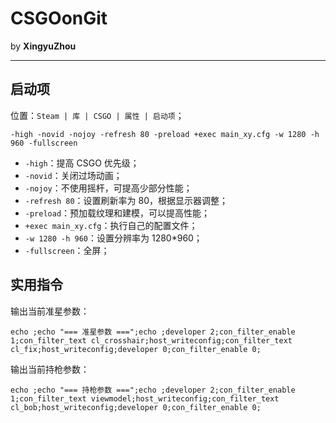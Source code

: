 # CSGOonGit

by **XingyuZhou**

---

## 启动项

位置：`Steam | 库 | CSGO | 属性 | 启动项`；

```text
-high -novid -nojoy -refresh 80 -preload +exec main_xy.cfg -w 1280 -h 960 -fullscreen
```

- `-high`：提高 CSGO 优先级；
- `-novid`：关闭过场动画；
- `-nojoy`：不使用摇杆，可提高少部分性能；
- `-refresh 80`：设置刷新率为 80，根据显示器调整；
- `-preload`：预加载纹理和建模，可以提高性能；
- `+exec main_xy.cfg`：执行自己的配置文件；
- `-w 1280 -h 960`：设置分辨率为 1280*960；
- `-fullscreen`：全屏；

## 实用指令

输出当前准星参数：

```text
echo ;echo "=== 准星参数 ===";echo ;developer 2;con_filter_enable 1;con_filter_text cl_crosshair;host_writeconfig;con_filter_text cl_fix;host_writeconfig;developer 0;con_filter_enable 0;
```

输出当前持枪参数：

```text
echo ;echo "=== 持枪参数 ===";echo ;developer 2;con_filter_enable 1;con_filter_text viewmodel;host_writeconfig;con_filter_text cl_bob;host_writeconfig;developer 0;con_filter_enable 0;
```
